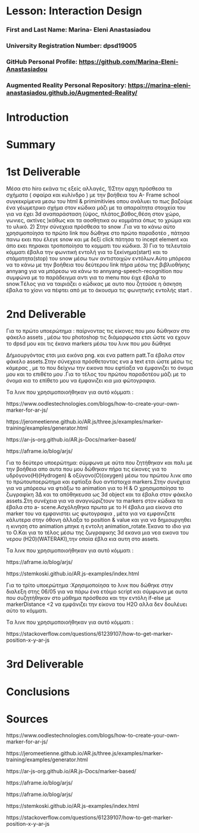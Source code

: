 # Lesson: Interaction Design

### First and Last Name: Marina- Eleni Anastasiadou
### University Registration Number: dpsd19005
### GitHub Personal Profile: https://github.com/Marina-Eleni-Anastasiadou
### Augmented Reality Personal Repository: https://marina-eleni-anastasiadou.github.io/Augmented-Reality/

# Introduction

# Summary


# 1st Deliverable
Μέσα στο hiro εκάνα τις εξείς αλλαγές, 
1)Στην αρχη πρόσθεσα τα σχήματα ( σφαίρα και κυλίνδρο ) με την βοήθεια του A- Frame school συγκεκρίμενα μεσω του html & primimitivies  οπου ανάλυει το πως βαζούμε ένα γέωμετρικο σχήμα στον κώδικα  μάζι με τα απαραίτητα στοιχεία του για να έχει 3d αναπαράσταση (ύψος, πλάτος,βάθος,θέση στον χώρο, γωνιες, ακτίνες )κάθως και τα αοσθητικα ου κομμάτια όπως το χρώμα και το υλικό.
2) Στην σύνεχεια πρόσθεσα το snow .Για να το κάνω αύτο χρησιμοποίησα το πρώτο link που δώθηκε στο πρώτο παραδοτέο , πάτησα πανω εκει που έλεγε snow  και με δεξί click πάτησα το incept element και άπο εκει πηρακαι τροποποίησα το κομματι του κώδικα.
3) Για το τελευταίο κόμματι έβαλα την φωνιτική εντολή για το ξεκίνημα(start) και το στάματητα(stop) του snow μέσω των αντιστοιχών εντόλων.Αύτο μπόρεσα να το κάνω με την βοήθεια του δεύτερου link  πήρα μέσω  της  βιβλιοθήκης annyang  για να μπόρεσω να κάνω το annyang-speech-recognition  που συμφώνα με το παράδειγμα  αντι για το menu που έιχε  έβαλα το snow.Tέλος για να ταιριάζει ο κώδικας με αυτο που ζητούσε η άσκηση έβαλα το χίονι να πέφτει από με το άκουσμα τις φωνητικής εντολής start . 

# 2nd Deliverable 
<p>Για το πρώτο υποερώτημα : παίρνοντας τις είκονες που μου δώθηκαν στο φάκελο assets , μέσω του photoshop τις διάμορφωσα ετσι ώστε να εχουν το dpsd μου και τις έκανα markers μέσω του λινκ που μου δώθηκε</p>Δήμιουργόντας ετσι μια εικόνα png. και ενα pattern patt.Tα έβαλα στον φάκελο assets.Στην σύνεχεια πρόσθετοντας ενα a text ετσι ώστε μέσω  τις κάμερας , με το που δείχνω την εικονα που εφτίαξα να έμφανιζει το όνομα μου και το επιθέτο μου .Για το τέλος του πρώτου παραδοτέου μάζι με το όνομα κια το επίθετο μου να έμφανιζει κια μια φώτογραφια.<p> Tα λινκ που χρησιμοποιοήθηκαν για αυτό κόμματι :</p> <p>
<p>https://www.oodlestechnologies.com/blogs/how-to-create-your-own-marker-for-ar-js/</p> 
<p>https://jeromeetienne.github.io/AR.js/three.js/examples/marker-training/examples/generator.html</p>
<p>https://ar-js-org.github.io/AR.js-Docs/marker-based/</p>
<p>https://aframe.io/blog/arjs/</p>
</p>


<p>Για το δεύτερο υποερώτημα: σύμφωνα με αύτα που ζητήθηκαν και παλι  με την βοήθεια απο αυτα που μου δώθηκαν πήρα τις είκονες για το υδρόγονο(H)(Hydrogen) & οξύγονο(O)(oxygen) μέσω του πρώτου λινκ απο το πρώτουποερώτημα και εφτίαξα δυο αντίστοιχα markers.Στην συνέχεια για να μπόρεσω  να φτιάξω το animation για το H & O χρησιμοποίησα το ζωγραφίκη 3Δ και τα απόθηκευσα ως 3d object  και  τα έβαλα στον φάκελο assets.Στη συνέχεια για να αναγνώριζτουν τα markers στον  κώδικα τα έβαλα στο a- scene.Aσχόληθηκα πρωτα με το Η έβαλα μια είκονα στο marker του να εμφανιστει ως φωτογραφια , μέτα για να εμφανιζετε κάλυτερα στην όθονη άλλαξα το position & value και για να δημιουργηθει η κινηση στο animation μπηκε η εντολη animation_rotate.Έκανα το ιδιο για το Ο.Kαι για το τέλος μέσω της ζωγραφικης 3d εκανα μια νεα  εικονα του   νερου (H20)(WATERAKI),την οποία έβλα κια αυτη στο assets.   </p> 
<p> Tα λινκ που χρησιμοποιοήθηκαν για αυτό κόμματι :</p> 
<p>https://aframe.io/blog/arjs/</p>
<p>https://stemkoski.github.io/AR.js-examples/index.html</p>
 </p>

<p>Για το τρίτο υποερώτημα :Χρησιμοποίησα το λινκ που δώθηκε στην διαλεξη στης 06/05  για να πάρω ένα ετόιμο script και  σύμφωνα με αυτα που συζητήθηκαν στο μάθημα πρόσθεσα και την εντόλη if-else με markerDistance <2 να εμφάνιζει την είκονα του Η2Ο αλλα δεν δουλέυει αύτο το κόμματι.</p>
 <p> Tα λινκ που χρησιμοποιοήθηκαν για αυτό κόμματι :</p> 
<p>https://stackoverflow.com/questions/61239107/how-to-get-marker-position-x-y-ar-js</p>



# 3rd Deliverable 


# Conclusions


# Sources
<p>https://www.oodlestechnologies.com/blogs/how-to-create-your-own-marker-for-ar-js/</p> 
<p>https://jeromeetienne.github.io/AR.js/three.js/examples/marker-training/examples/generator.html </p> 
<p>https://ar-js-org.github.io/AR.js-Docs/marker-based/</p>
<p>https://aframe.io/blog/arjs/</p>
<p>https://aframe.io/blog/arjs/</p>
<p>https://stemkoski.github.io/AR.js-examples/index.html</p>
<p>https://stackoverflow.com/questions/61239107/how-to-get-marker-position-x-y-ar-js</p>

